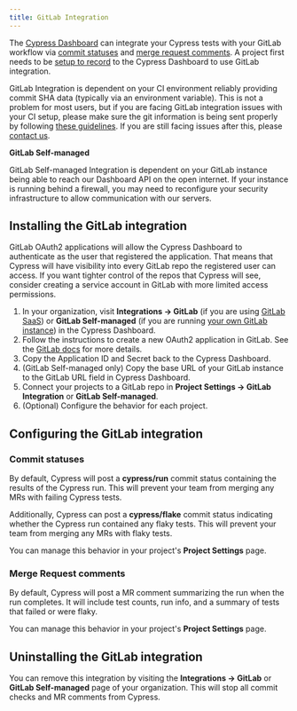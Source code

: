 ```yaml
---
title: GitLab Integration
---
```


The [Cypress Dashboard](https://on.cypress.io/dashboard) can integrate your
Cypress tests with your GitLab workflow via [commit statuses](#Commit-statuses)
and [merge request comments](#Merge-Request-comments). A project first needs to
be [setup to record](/guides/dashboard/projects) to the Cypress Dashboard to use
GitLab integration.

<Alert type="warning">

GitLab Integration is dependent on your CI environment reliably providing commit
SHA data (typically via an environment variable). This is not a problem for most
users, but if you are facing GitLab integration issues with your CI setup,
please make sure the git information is being sent properly by following
[these guidelines](/guides/continuous-integration/introduction#Git-information).
If you are still facing issues after this, please
[contact us](mailto:hello@cypress.io).

</Alert>

<Alert type="warning">

<strong class="alert-header"><Icon name="exclamation-triangle"></Icon> GitLab
Self-managed</strong>

GitLab Self-managed Integration is dependent on your GitLab instance being able
to reach our Dashboard API on the open internet. If your instance is running
behind a firewall, you may need to reconfigure your security infrastructure to
allow communication with our servers.

</Alert>

## Installing the GitLab integration

<Alert type="warning">

GitLab OAuth2 applications will allow the Cypress Dashboard to authenticate as
the user that registered the application. That means that Cypress will have
visibility into every GitLab repo the registered user can access. If you want
tighter control of the repos that Cypress will see, consider creating a service
account in GitLab with more limited access permissions.

</Alert>

1. In your organization, visit **Integrations → GitLab** (if you are using
   [GitLab SaaS](https://docs.gitlab.com/ee/subscriptions/gitlab_com/)) or
   **GitLab Self-managed** (if you are running
   [your own GitLab instance](https://docs.gitlab.com/ee/subscriptions/self_managed/))
   in the Cypress Dashboard.
2. Follow the instructions to create a new OAuth2 application in GitLab. See the
   [GitLab docs](https://docs.gitlab.com/ee/integration/oauth_provider.html#adding-an-application-through-the-profile)
   for more details.
3. Copy the Application ID and Secret back to the Cypress Dashboard.
4. (GitLab Self-managed only) Copy the base URL of your GitLab instance to the
   GitLab URL field in Cypress Dashboard.
5. Connect your projects to a GitLab repo in **Project Settings → GitLab
   Integration** or **GitLab Self-managed**.
6. (Optional) Configure the behavior for each project.

## Configuring the GitLab integration

### Commit statuses

By default, Cypress will post a **cypress/run** commit status containing the
results of the Cypress run. This will prevent your team from merging any MRs
with failing Cypress tests.

Additionally, Cypress can post a **cypress/flake** commit status indicating
whether the Cypress run contained any flaky tests. This will prevent your team
from merging any MRs with flaky tests.

You can manage this behavior in your project's **Project Settings** page.

### Merge Request comments

By default, Cypress will post a MR comment summarizing the run when the run
completes. It will include test counts, run info, and a summary of tests that
failed or were flaky.

You can manage this behavior in your project's **Project Settings** page.

## Uninstalling the GitLab integration

You can remove this integration by visiting the **Integrations → GitLab** or
**GitLab Self-managed** page of your organization. This will stop all commit
checks and MR comments from Cypress.
